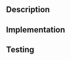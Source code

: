 ## Description
<!-- Please include a summary of the changes and the related issue. -->

## Implementation
<!-- Please list the contents of the changes -->

## Testing
<!-- Describe how you tested your changes. Include any necessary instructions for testing. -->